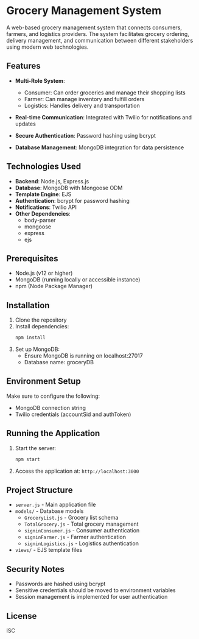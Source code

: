# Grocery Management System

A web-based grocery management system that connects consumers, farmers, and logistics providers. The system facilitates grocery ordering, delivery management, and communication between different stakeholders using modern web technologies.

## Features

- **Multi-Role System**:
  - Consumer: Can order groceries and manage their shopping lists
  - Farmer: Can manage inventory and fulfill orders
  - Logistics: Handles delivery and transportation

- **Real-time Communication**: Integrated with Twilio for notifications and updates
- **Secure Authentication**: Password hashing using bcrypt
- **Database Management**: MongoDB integration for data persistence

## Technologies Used

- **Backend**: Node.js, Express.js
- **Database**: MongoDB with Mongoose ODM
- **Template Engine**: EJS
- **Authentication**: bcrypt for password hashing
- **Notifications**: Twilio API
- **Other Dependencies**:
  - body-parser
  - mongoose
  - express
  - ejs

## Prerequisites

- Node.js (v12 or higher)
- MongoDB (running locally or accessible instance)
- npm (Node Package Manager)

## Installation

1. Clone the repository
2. Install dependencies:
   ```bash
   npm install
   ```
3. Set up MongoDB:
   - Ensure MongoDB is running on localhost:27017
   - Database name: groceryDB

## Environment Setup

Make sure to configure the following:
- MongoDB connection string
- Twilio credentials (accountSid and authToken)

## Running the Application

1. Start the server:
   ```bash
   npm start
   ```
2. Access the application at: `http://localhost:3000`

## Project Structure

- `server.js` - Main application file
- `models/` - Database models
  - `GroceryList.js` - Grocery list schema
  - `TotalGrocery.js` - Total grocery management
  - `signinConsumer.js` - Consumer authentication
  - `signinFarmer.js` - Farmer authentication
  - `signinLogistics.js` - Logistics authentication
- `views/` - EJS template files

## Security Notes

- Passwords are hashed using bcrypt
- Sensitive credentials should be moved to environment variables
- Session management is implemented for user authentication

## License

ISC
